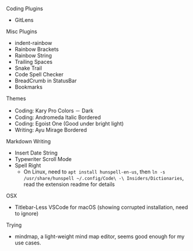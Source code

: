 Coding Plugins
- GitLens

Misc Plugins
- indent-rainbow
- Rainbow Brackets
- Rainbow String
- Trailing Spaces
- Snake Trail
- Code Spell Checker
- BreadCrumb in StatusBar
- Bookmarks

Themes
- Coding: Kary Pro Colors － Dark
- Coding: Andromeda Italic Bordered
- Coding: Egoist One (Good under bright light)
- Writing: Ayu Mirage Bordered

Markdown Writing
- Insert Date String
- Typewriter Scroll Mode
- Spell Right
  - On Linux, need to `apt install hunspell-en-us`, then `ln -s /usr/share/hunspell ~/.config/Code\ -\ Insiders/Dictionaries`, read the extension readme for details

OSX
- Titlebar-Less VSCode for macOS (showing corrupted installation, need to ignore)

Trying
- mindmap, a light-weight mind map editor, seems good enough for my use cases.
